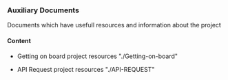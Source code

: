 ### Auxiliary Documents

Documents which have usefull resources and information about the project

#### Content

- Getting on board project resources "./Getting-on-board"

- API Request project resources "./API-REQUEST"
